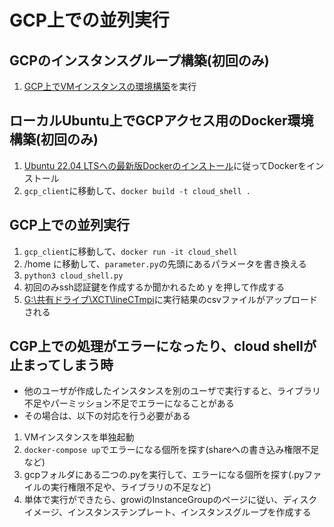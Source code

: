 # GCP上での並列実行

## GCPのインスタンスグループ構築(初回のみ)
1. [GCP上でVMインスタンスの環境構築](../gcp_VM/README.md)を実行

## ローカルUbuntu上でGCPアクセス用のDocker環境構築(初回のみ)
1. [Ubuntu 22.04 LTSへの最新版Dockerのインストール](https://self-development.info/ubuntu-22-04-lts%E3%81%B8%E3%81%AE%E6%9C%80%E6%96%B0%E7%89%88docker%E3%81%AE%E3%82%A4%E3%83%B3%E3%82%B9%E3%83%88%E3%83%BC%E3%83%AB/)に従ってDockerをインストール
2. `gcp_client`に移動して、`docker build -t cloud_shell .`


## GCP上での並列実行
1. `gcp_client`に移動して、`docker run -it cloud_shell`
2. /home に移動して、`parameter.py`の先頭にあるパラメータを書き換える
3. `python3 cloud_shell.py`
4. 初回のみssh認証鍵を作成するか聞かれるため y を押して作成する
5. [G:\共有ドライブ\XCT\lineCTmpi](https://drive.google.com/drive/u/0/folders/1pQ5akiTWsCuqtgw3ZbTBQFIR_xmvvp1L)に実行結果のcsvファイルがアップロードされる

## CGP上での処理がエラーになったり、cloud shellが止まってしまう時
- 他のユーザが作成したインスタンスを別のユーザで実行すると、ライブラリ不足やパーミッション不足でエラーになることがある
- その場合は、以下の対応を行う必要がある
1. VMインスタンスを単独起動
2. `docker-compose up`でエラーになる個所を探す(shareへの書き込み権限不足など)
3. gcpフォルダにある二つの.pyを実行して、エラーになる個所を探す(.pyファイルの実行権限不足や、ライブラリの不足など)
4. 単体で実行ができたら、growiのInstanceGroupのページに従い、ディスクイメージ、インスタンステンプレート、インスタンスグループを作成する
